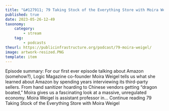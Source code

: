 ```yaml
---
title: "&#127911; 79 Taking Stock of the Everything Store with Moira Weigel"
published: true
date: 2023-05-26-12-49
taxonomy:
    category:
        - stream
    tag:
        - podcasts
theurl: https://publicinfrastructure.org/podcast/79-moira-weigel/
image: artwork-resized.PNG
template: item
---
```


Episode summary: For our first ever episode talking about Amazon (somehow?), Logic Magazine co-founder Moira Weigel tells us what she learned about Amazon by spending years interviewing its third-party sellers. From hand sanitizer hoarding to Chinese vendors getting &ldquo;dragon boated,&rdquo; Moira gives us a fascinating look at a massive, unregulated economy. Moira Weigel is assistant professor in&hellip; Continue reading 79 Taking Stock of the Everything Store with Moira Weigel
